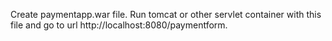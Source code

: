 Create paymentapp.war file. Run tomcat or other servlet container with this file and go to url http://localhost:8080/paymentform.
